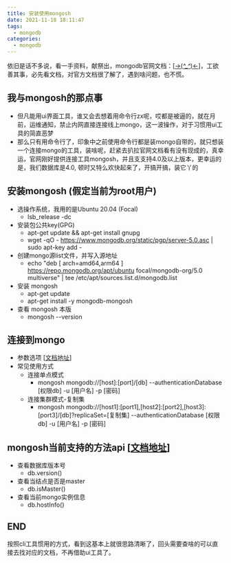 ```yaml
---
title: 安装使用mongosh
date: 2021-11-18 18:11:47
tags:
  - mongodb
categories:
  - mongodb
---
```


依旧是话不多说，看一手资料，献祭出，mongodb官网文档：[[->(*^_^*)<-](https://docs.mongodb.com/mongodb-shell/install/)]，工欲善其事，必先看文档，对官方文档很了解了，遇到啥问题，也不慌。

## 我与mongosh的那点事

- 但凡能用ui界面工具，谁又会去想着用命令行zx呢，哎都是被逼的，就在月前，运维通知，禁止内网直接连接线上mongo，这一波操作，对于习惯用ui工具的简直恶梦
- 那么只有用命令行了，印象中之前使用命令行都是装mongo自带的，就只想装一个连接mongo的工具，装啥呢，赶紧去扒拉官网文档看有没有现成的，真幸运，官网刚好提供连接工具mongosh，并且支支持4.0及以上版本，更幸运的是，我们数据库是4.0, 顿时又特么欢快起来了，开搞开搞，装它丫的

## 安装mongosh (假定当前为root用户)
  - 选操作系统，我用的是Ubuntu 20.04 (Focal)
    - lsb_release -dc
  - 安装包公共key(GPG)
    - apt-get update && apt-get install gnupg
    - wget -qO - https://www.mongodb.org/static/pgp/server-5.0.asc | sudo apt-key add -
  - 创建mongo源list文件，并写入源地址
    - echo "deb [ arch=amd64,arm64 ] https://repo.mongodb.org/apt/ubuntu focal/mongodb-org/5.0 multiverse" | tee /etc/apt/sources.list.d/mongodb.list
  - 安装 mongosh
    - apt-get update
    - apt-get install -y mongodb-mongosh
  - 查看 mongosh 本版
    - mongosh --version

## 连接到mongo
  - 参数选项 [[文档地址](https://docs.mongodb.com/mongodb-shell/reference/options/)]
  - 常见使用方式
    - 连接单点模式
      - mongosh mongodb://[host]:[port]/[db] --authenticationDatabase [权限db] -u [用户名] -p [密码]
    - 连接集群模式-复制集
      - mongosh mongodb://[host1]:[port1],[host2]:[port2],[host3]:[port3]/[db]?replicaSet=[复制集] --authenticationDatabase [权限db] -u [用户名] -p [密码]

## mongosh当前支持的方法api [[文档地址](https://docs.mongodb.com/mongodb-shell/reference/methods/)]
  - 查看数据库版本号
    - db.version()
  - 查看当结点是否是master
    - db.isMaster()
  - 查看当前mongo实例信息
    - db.hostInfo()

## END
  按照cli工具惯用的方式，看到这基本上就很思路清晰了，回头需要查啥的可以直接去找对应的文档，不再借助ui工具了。